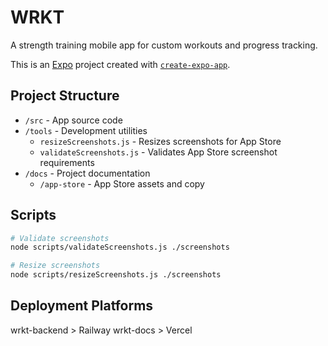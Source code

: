 # WRKT

A strength training mobile app for custom workouts and progress tracking.

This is an [Expo](https://expo.dev) project created with [`create-expo-app`](https://www.npmjs.com/package/create-expo-app).

## Project Structure

- `/src` - App source code
- `/tools` - Development utilities
  - `resizeScreenshots.js` - Resizes screenshots for App Store
  - `validateScreenshots.js` - Validates App Store screenshot requirements
- `/docs` - Project documentation
  - `/app-store` - App Store assets and copy

## Scripts

```bash
# Validate screenshots
node scripts/validateScreenshots.js ./screenshots

# Resize screenshots
node scripts/resizeScreenshots.js ./screenshots
```

## Deployment Platforms

wrkt-backend > Railway
wrkt-docs > Vercel
